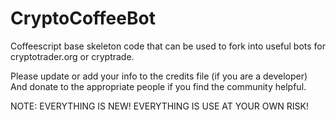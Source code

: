 CryptoCoffeeBot
===============

Coffeescript base skeleton code that can be used to fork into useful bots for cryptotrader.org or cryptrade.


Please update or add your info to the credits file (if you are a developer)
And donate to the appropriate people if you find the community helpful.



NOTE:  EVERYTHING IS NEW!  EVERYTHING IS USE AT YOUR OWN RISK!